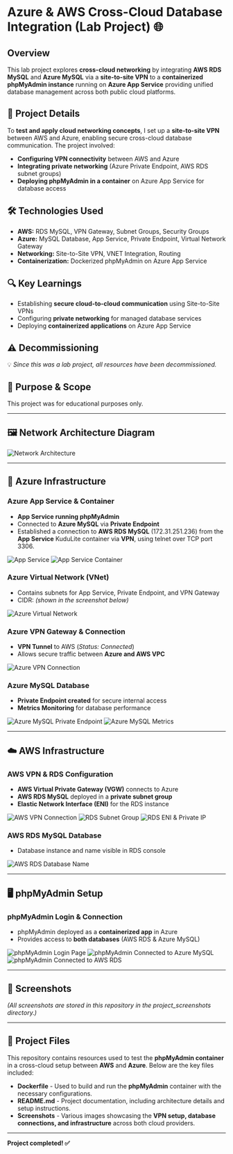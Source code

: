 # Azure & AWS Cross-Cloud Database Integration (Lab Project) 🌐

## Overview
This lab project explores **cross-cloud networking** by integrating **AWS RDS MySQL** and **Azure MySQL** via a **site-to-site VPN** to a **containerized phpMyAdmin instance** running on **Azure App Service** providing unified database management across both public cloud platforms.

## 📌 Project Details
To **test and apply cloud networking concepts**, I set up a **site-to-site VPN** between AWS and Azure, enabling secure cross-cloud database communication. The project involved:

- **Configuring VPN connectivity** between AWS and Azure
- **Integrating private networking** (Azure Private Endpoint, AWS RDS subnet groups)
- **Deploying phpMyAdmin in a container** on Azure App Service for database access

## 🛠️ Technologies Used
- **AWS:** RDS MySQL, VPN Gateway, Subnet Groups, Security Groups
- **Azure:** MySQL Database, App Service, Private Endpoint, Virtual Network Gateway
- **Networking:** Site-to-Site VPN, VNET Integration, Routing
- **Containerization:** Dockerized phpMyAdmin on Azure App Service

## 🔍 Key Learnings
- Establishing **secure cloud-to-cloud communication** using Site-to-Site VPNs
- Configuring **private networking** for managed database services
- Deploying **containerized applications** on Azure App Service

## ⚠️ Decommissioning
💡 *Since this was a lab project, all resources have been decommissioned.*

## 📝 Purpose & Scope
This project was for educational purposes only.

---

## 🖼️ Network Architecture Diagram
![Network Architecture](Azure_AWS_Cross-Cloud_Database_Integration_Network_Drawing.png)

---

## 🚀 Azure Infrastructure
### Azure App Service & Container
- **App Service running phpMyAdmin**
- Connected to **Azure MySQL** via **Private Endpoint**  
- Established a connection to **AWS RDS MySQL** (172.31.251.236) from the **App Service** KuduLite container via **VPN**, using telnet over TCP port 3306.

![App Service](project_screenshots/Phpmyadmin_AppService.png)
![App Service Container](project_screenshots/AppService_Container.png)

### Azure Virtual Network (VNet)
- Contains subnets for App Service, Private Endpoint, and VPN Gateway  
- CIDR: *(shown in the screenshot below)*

![Azure Virtual Network](project_screenshots/Virtual_Network.png)

### Azure VPN Gateway & Connection
- **VPN Tunnel** to AWS (*Status: Connected*)  
- Allows secure traffic between **Azure and AWS VPC**

![Azure VPN Connection](project_screenshots/Azure_Vpn_Connection.png)

### Azure MySQL Database
- **Private Endpoint created** for secure internal access
- **Metrics Monitoring** for database performance

![Azure MySQL Private Endpoint](project_screenshots/Azure_Mysql_Private-endpoint_Nic.png)
![Azure MySQL Metrics](project_screenshots/Azure_Mysql_Metrics.png)

---

## ☁️ AWS Infrastructure
### AWS VPN & RDS Configuration
- **AWS Virtual Private Gateway (VGW)** connects to Azure
- **AWS RDS MySQL** deployed in a **private subnet group**
- **Elastic Network Interface (ENI)** for the RDS instance

![AWS VPN Connection](project_screenshots/Aws_Vpn_Connection.png)
![RDS Subnet Group](project_screenshots/Rds_SubnetGroup.png)
![RDS ENI & Private IP](project_screenshots/Rds_Eni_Ip.png)

### AWS RDS MySQL Database
- Database instance and name visible in RDS console

![AWS RDS Database Name](project_screenshots/Rds_Db_Name.png)

---

## 🖥️ phpMyAdmin Setup
### phpMyAdmin Login & Connection
- phpMyAdmin deployed as a **containerized app** in Azure
- Provides access to **both databases** (AWS RDS & Azure MySQL)

![phpMyAdmin Login Page](project_screenshots/Phpmyadmin_Login_Page.png)
![phpMyAdmin Connected to Azure MySQL](project_screenshots/Phpmyadmin_Azure_Mysql.png)
![phpMyAdmin Connected to AWS RDS](project_screenshots/Phpmyadmin_Rds_Mysql.png)

---

## 📸 Screenshots
*(All screenshots are stored in this repository in the project_screenshots directory.)*

---

## 📂 Project Files

This repository contains resources used to test the **phpMyAdmin container** in a cross-cloud setup between **AWS** and **Azure**. Below are the key files included:

- **Dockerfile** - Used to build and run the **phpMyAdmin** container with the necessary configurations.
- **README.md** - Project documentation, including architecture details and setup instructions.
- **Screenshots** - Various images showcasing the **VPN setup, database connections, and infrastructure** across both cloud providers.

---

**Project completed! ✅**
